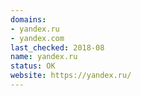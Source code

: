 ```yaml
---
domains:
- yandex.ru
- yandex.com
last_checked: 2018-08
name: yandex.ru
status: OK
website: https://yandex.ru/
---
```

